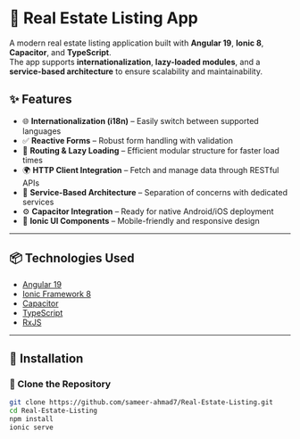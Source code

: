 # 🏡 Real Estate Listing App

A modern real estate listing application built with **Angular 19**, **Ionic 8**, **Capacitor**, and **TypeScript**.  
The app supports **internationalization**, **lazy-loaded modules**, and a **service-based architecture** to ensure scalability and maintainability.


## ✨ Features

- 🌐 **Internationalization (i18n)** – Easily switch between supported languages
- ✅ **Reactive Forms** – Robust form handling with validation
- 🔀 **Routing & Lazy Loading** – Efficient modular structure for faster load times
- 🌍 **HTTP Client Integration** – Fetch and manage data through RESTful APIs
- 🧱 **Service-Based Architecture** – Separation of concerns with dedicated services
- ⚙️ **Capacitor Integration** – Ready for native Android/iOS deployment
- 💅 **Ionic UI Components** – Mobile-friendly and responsive design

---

## 📦 Technologies Used

- [Angular 19](https://angular.io)
- [Ionic Framework 8](https://ionicframework.com)
- [Capacitor](https://capacitorjs.com/)
- [TypeScript](https://www.typescriptlang.org)
- [RxJS](https://rxjs.dev)

---

## 🚀 Installation

### 📁 Clone the Repository

```bash
git clone https://github.com/sameer-ahmad7/Real-Estate-Listing.git
cd Real-Estate-Listing
npm install
ionic serve
